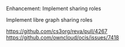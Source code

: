 Enhancement: Implement sharing roles 

Implement libre graph sharing roles

https://github.com/cs3org/reva/pull/4267
https://github.com/owncloud/ocis/issues/7418
